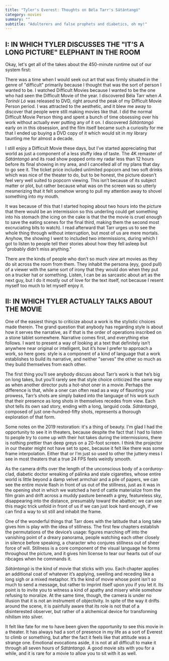 ```yaml
---
title: "Tyler's Everest: Thoughts on Béla Tarr's Sátántangó"
category: movies
summary: ""
subtitle: "Adulterers and false prophets and diabetics, oh my!"
---
```


## I: IN WHICH TYLER DISCUSSES THE "IT’S A LONG PICTURE" ELEPHANT IN THE ROOM

Okay, let's get all of the takes about the 450-minute runtime out of our system first:

There was a time when I would seek out art that was firmly situated in the genre of "difficult" primarily because I thought that was the sort of person I wanted to be. I watched Difficult Movies because I wanted to be the one who had seen the Difficult Movie of the year. I discovered Béla Tarr when _A Torinói Ló_ was released to DVD, right around the peak of my Difficult Movie Person period. I was attracted to the aesthetic, and it blew me away to discover that people were still making movies like that. I did the normal Difficult Movie Person thing and spent a bunch of time obsessing over his work without actually ever putting any of it on. I discovered _Sátántangó_ early on in this obsession, and the film itself became such a curiosity for me that I ended up buying a DVD copy of it which would sit in my library taunting me for almost a decade.

I still enjoy a Difficult Movie these days, but I’ve started appreciating that world as just a component of a less stuffy idea of taste. The 4K remaster of _Sátántangó_ and its road show popped onto my radar less than 12 hours before its final showing in my area, and I cancelled all of my plans that day to go see it. The ticket price included unlimited popcorn and two soft drinks which was nice of the theater to do, but to be honest, the picture doesn’t feel very well suited to popcorn viewing. This isn’t because of its subject matter or plot, but rather because what was on the screen was so utterly mesmerizing that it felt somehow wrong to pull my attention away to shovel something into my mouth.

It was because of this that I started hoping about two hours into the picture that there would be an intermission so this underling could get something into his stomach (the icing on the cake is that the the movie is cruel enough to save the eating scenes for the final third, making them the second most excruciating bits to watch). I read afterward that Tarr urges us to see the whole thing through without interruption, but most of us are mere mortals. Anyhow, the showing I went to included two intermissions, during which I got to listen to people tell their stories about how they fell asleep but "probably didn’t miss anything."

There are the kinds of people who don’t so much _view_ art movies as they do sit across the room from them. They inhabit the persona (eyy, good pull) of a viewer with the same sort of irony that they would don when they put on a trucker hat or something. Listen, I can be as sarcastic about art as the next guy, but I do it mostly out of love for the text itself, not because I resent myself too much to let myself enjoy it.

## II: IN WHICH TYLER ACTUALLY TALKS ABOUT THE MOVIE

One of the easiest things to criticize about a work is the stylistic choices made therein. The grand question that anybody has regarding style is about how it serves the narrative, as if that is the order of operations inscribed on a stone tablet somewhere. Narrative comes first, and everything else follows. I want to present a way of looking at a text that definitely isn’t anywhere near original or intelligent, but it’s how I prefer to approach a work, so here goes: style is a component of a kind of language that a work establishes to build its narrative, and neither "serves" the other so much as they build themselves from each other.

The first thing you’ll see anybody discuss about Tarr’s work is that he’s big on long takes, but you’ll rarely see that style choice criticized the same way as when another director puts a hot-shot oner in a movie. Perhaps the difference is that, while a oner can often read as a way of flaunting your prowess, Tarr’s shots are simply baked into the language of his work such that their presence  as long shots in themselves recedes from view. Each shot tells its own sad story, ending with a long, languid coda. _Sátántangó_, composed of just one-hundred-fifty shots, represents a thorough exploration of that form.

Some notes on the 2019 restoration: it's a thing of beauty. I'm glad I had the opportunity to see it in theaters, because despite the fact that I had to listen to people try to come up with their hot takes during the intermissions, there is nothing prettier than deep greys on a 20-foot screen. I think the projector in our theater might not have set to spec, because it felt like there was some frame interpolation. Either that or I'm just so used to other the juttery mess I see in most theaters that a true 24 FPS feels weirdly smooth.

As the camera drifts over the length of the unconscious body of a corduroy-clad, diabetic doctor wreaking of pálinka and stale cigarettes, whose entire world is little beyond a damp velvet armchair and a pile of papers, we can see the entire movie flash in front of us out of the stillness, just as it was in the opening shot in which we watched a herd of cattle materialize from the film grain and drift across a muddy pasture beneath a grey, featureless sky, disappearing into the distance, presumably toward the abattoir; we can see this magic trick unfold in front of us if we can just look hard enough, if we can find a way to sit still and inhabit the frame.

One of the wonderful things that Tarr does with the latitude that a long take gives him is play with the idea of stillness. The first few chapters establish the permutations of the device’s usage: figures marching off into the vanishing point of a dreary panorama, people watching each other closely in silence before speaking, a character who conjures stillness out of sheer force of will. Stillness is a core component of the visual language he forms throughout the picture, and it gives him license to tear our hearts out of our ribcages when he commands it.

_Sátántangó_ is the kind of movie that sticks with you. Each chapter applies an additional coat of whatever it’s applying, swelling and receding like a long sigh or a mixed metaphor. It’s the kind of movie whose point isn’t so much to send a message, but rather to imprint itself upon you if you let it. Its point is to invite you to witness a kind of apathy and misery while somehow refusing to moralize. At the same time, though, the camera is under no illusion that it is not an instrument of objectivity. In spite of the way it drifts around the scene, it is painfully aware that its role is not that of a disinterested observer, but rather of a alchemical device for transforming nihilism into silver.

It felt like fate for me to have been given the opportunity to see this movie in a theater. It has always had a sort of presence in my life as a sort of Everest to climb or something, but after the fact it feels like that attitude was a strange one. Emotional evocations aside, it is not at all difficult to make it through all seven hours of _Sátántangó_. A good movie sits with you for a while, and it is rare for a movie to allow you to sit with it as well.
